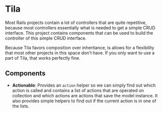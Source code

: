 # Tila

Most Rails projects contain a lot of controllers that are quite repetitive,
because most controllers essentially what is needed to get a simple CRUD
interface. This project contains components that can be used to build the 
controller of this simple CRUD interface.

Because Tila favors composition over inheritance, is allows for a flexibility
that most other projects in this space don't have. If you only want to use a
part of Tila, that works perfectly fine.

## Components

* __Actionable__: Provides an `action` helper so we can simply find out which
  action is called and contains a list of actions that are operated on
  collection and which actions are actions that save the model instance. It also
  provides simple helpers to find out if the current action is in one of the
  lists.